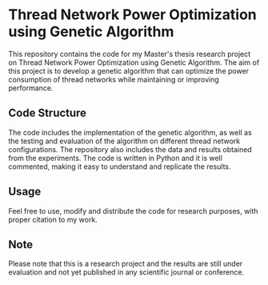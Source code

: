 # Thread Network Power Optimization using Genetic Algorithm

This repository contains the code for my Master's thesis research project on Thread Network Power Optimization using Genetic Algorithm. The aim of this project is to develop a genetic algorithm that can optimize the power consumption of thread networks while maintaining or improving performance.

## Code Structure
The code includes the implementation of the genetic algorithm, as well as the testing and evaluation of the algorithm on different thread network configurations. The repository also includes the data and results obtained from the experiments. The code is written in Python and it is well commented, making it easy to understand and replicate the results.

## Usage
Feel free to use, modify and distribute the code for research purposes, with proper citation to my work.

## Note
Please note that this is a research project and the results are still under evaluation and not yet published in any scientific journal or conference.
